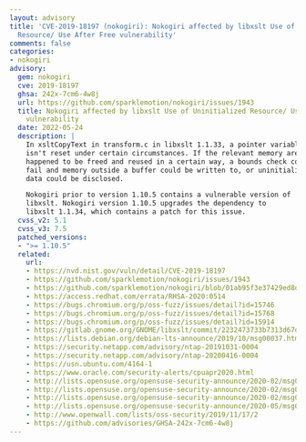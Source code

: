 ```yaml
---
layout: advisory
title: 'CVE-2019-18197 (nokogiri): Nokogiri affected by libxslt Use of Uninitialized
  Resource/ Use After Free vulnerability'
comments: false
categories:
- nokogiri
advisory:
  gem: nokogiri
  cve: 2019-18197
  ghsa: 242x-7cm6-4w8j
  url: https://github.com/sparklemotion/nokogiri/issues/1943
  title: Nokogiri affected by libxslt Use of Uninitialized Resource/ Use After Free
    vulnerability
  date: 2022-05-24
  description: |
    In xsltCopyText in transform.c in libxslt 1.1.33, a pointer variable
    isn't reset under certain circumstances. If the relevant memory area
    happened to be freed and reused in a certain way, a bounds check could
    fail and memory outside a buffer could be written to, or uninitialized
    data could be disclosed.

    Nokogiri prior to version 1.10.5 contains a vulnerable version of
    libxslt. Nokogiri version 1.10.5 upgrades the dependency to
    libxslt 1.1.34, which contains a patch for this issue.
  cvss_v2: 5.1
  cvss_v3: 7.5
  patched_versions:
  - ">= 1.10.5"
  related:
    url:
    - https://nvd.nist.gov/vuln/detail/CVE-2019-18197
    - https://github.com/sparklemotion/nokogiri/issues/1943
    - https://github.com/sparklemotion/nokogiri/blob/01ab95f3e37429ed8d3b380a8d2f73902eb325d9/CHANGELOG.md?plain=1#L934
    - https://access.redhat.com/errata/RHSA-2020:0514
    - https://bugs.chromium.org/p/oss-fuzz/issues/detail?id=15746
    - https://bugs.chromium.org/p/oss-fuzz/issues/detail?id=15768
    - https://bugs.chromium.org/p/oss-fuzz/issues/detail?id=15914
    - https://gitlab.gnome.org/GNOME/libxslt/commit/2232473733b7313d67de8836ea3b29eec6e8e285
    - https://lists.debian.org/debian-lts-announce/2019/10/msg00037.html
    - https://security.netapp.com/advisory/ntap-20191031-0004
    - https://security.netapp.com/advisory/ntap-20200416-0004
    - https://usn.ubuntu.com/4164-1
    - https://www.oracle.com/security-alerts/cpuapr2020.html
    - http://lists.opensuse.org/opensuse-security-announce/2020-02/msg00010.html
    - http://lists.opensuse.org/opensuse-security-announce/2020-02/msg00015.html
    - http://lists.opensuse.org/opensuse-security-announce/2020-02/msg00025.html
    - http://lists.opensuse.org/opensuse-security-announce/2020-05/msg00062.html
    - http://www.openwall.com/lists/oss-security/2019/11/17/2
    - https://github.com/advisories/GHSA-242x-7cm6-4w8j
---
```

